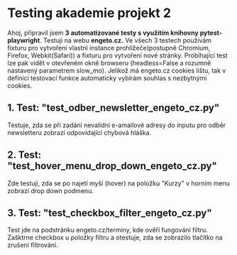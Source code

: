# Testing akademie projekt 2
Ahoj, připravil jsem **3 automatizované testy s využitím knihovny pytest-playwright**. Testuji na webu **engeto.cz.**
Ve všech 3 testech používám fixturu pro vytvoření vlastní instance prohlížeče(postupně Chromium, Firefox, Webkit(Safari)) a fixturu pro vytvoření nové stránky. Probíhající test lze pak vidět v otevřeném okně browseru (headless=False a rozumně nastavený parametrem slow_mo). Jelikož má engeto.cz cookies lištu, tak v definici testovací funkce automaticky vybírám souhlas s nezbytnými cookies.  
  
## 1. Test: "test_odber_newsletter_engeto_cz.py"
Testuje, zda se při zadání nevalidní e-amailové adresy do inputu pro odběr newsletteru zobrazí odpovídající chybová hláška.  

## 2. Test: "test_hover_menu_drop_down_engeto_cz.py"
Zde testuji, zda se po najetí myší (hover) na položku "Kurzy" v horním menu zobrazí drop down podmenu.

## 3. Test: "test_checkbox_filter_engeto_cz.py"
Test jde na podstránku engeto.cz/terminy, kde ověří fungování filtru. Zašktrne checkbox u položky filtru a otestuje, zda se zobrazilo tlačítko na zrušení filtrování.
